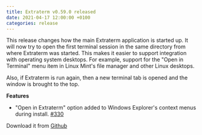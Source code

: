 ```yaml
---
title: Extraterm v0.59.0 released
date: 2021-04-17 12:00:00 +0100
categories: release
---
```


This release changes how the main Extraterm application is started up. It will now try to open the first terminal session in the same directory from where Extraterm was started. This makes it easier to support integration with operating system desktops. For example, support for the "Open in Terminal" menu item in Linux Mint's file manager and other Linux desktops.

Also, if Extraterm is run again, then a new terminal tab is opened and the window is brought to the top.


**Features**

* "Open in Extraterm" option added to Windows Explorer's context menus during install. [#330](https://github.com/sedwards2009/extraterm/issues/330)


Download it from [Github](https://github.com/sedwards2009/extraterm/releases/tag/v0.59.0)
